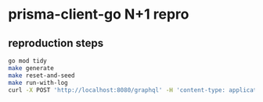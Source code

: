 # prisma-client-go N+1 repro
## reproduction steps
```sh
go mod tidy
make generate
make reset-and-seed
make run-with-log
curl -X POST 'http://localhost:8080/graphql' -H 'content-type: application/json' -d '{"query":"query Hoge {\n  users {\n    id\n    name\n    posts {\n      id\n      title\n      content\n    }\n  }\n}","operationName":"Hoge"}'
```
